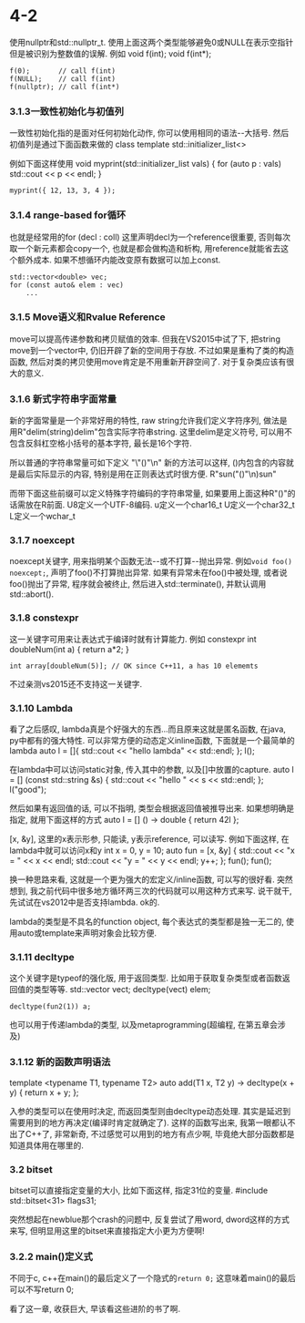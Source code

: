 # 4-2

使用nullptr和std::nullptr_t.
使用上面这两个类型能够避免0或NULL在表示空指针但是被识别为整数值的误解. 例如
	void f(int);
	void f(int*);
	
	f(0);		// call f(int)
	f(NULL);	// call f(int)
	f(nullptr);	// call f(int*)

### 3.1.3一致性初始化与初值列 ###

一致性初始化指的是面对任何初始化动作, 你可以使用相同的语法--大括号.
然后初值列是通过下面函数来做的
class template std::initializer_list<>

例如下面这样使用
	void myprint(std::initializer_list<int> vals)
	{
		for (auto p : vals)
			std::cout << p << endl;
	}
	
	myprint({ 12, 13, 3, 4 });

### 3.1.4 range-based for循环 ###

也就是经常用的for (decl : coll)
这里声明decl为一个reference很重要, 否则每次取一个新元素都会copy一个, 也就是都会做构造和析构, 用reference就能省去这个额外成本. 如果不想循环内能改变原有数据可以加上const.

	std::vector<double> vec;
	for (const auto& elem : vec)
		...

### 3.1.5 Move语义和Rvalue Reference ###

move可以提高传递参数和拷贝赋值的效率.
但我在VS2015中试了下, 把string move到一个vector中, 仍旧开辟了新的空间用于存放.
不过如果是重构了类的构造函数, 然后对类的拷贝使用move肯定是不用重新开辟空间了.
对于复杂类应该有很大的意义.

### 3.1.6 新式字符串字面常量 ###

新的字面常量是一个非常好用的特性, raw string允许我们定义字符序列, 做法是
用R"delim(string)delim"包含实际字符串string.
这里delim是定义符号, 可以用不包含反斜杠空格小括号的基本字符, 最长是16个字符.

所以普通的字符串常量可如下定义
	"\\\"()\"\\n"
新的方法可以这样, ()内包含的内容就是最后实际显示的内容, 特别是用在正则表达式时很方便.
	R"sun(\"()"\n)sun"

而带下面这些前缀可以定义特殊字符编码的字符串常量, 如果要用上面这种R"()"的话需放在R前面.
	U8定义一个UTF-8编码.
	u定义一个char16_t
	U定义一个char32_t
	L定义一个wchar_t

### 3.1.7 noexcept ###

noexcept关键字, 用来指明某个函数无法--或不打算--抛出异常.
例如`void foo() noexcept;`, 声明了foo()不打算抛出异常. 如果有异常未在foo()中被处理, 或者说foo()抛出了异常, 程序就会被终止, 然后进入std::terminate(), 并默认调用std::abort().

### 3.1.8 constexpr ###

这一关键字可用来让表达式于编译时就有计算能力. 例如
	constexpr int doubleNum(int a)
	{
		return a*2;
	}

	int array[doubleNum(5)]; // OK since C++11, a has 10 elememts

不过亲测vs2015还不支持这一关键字.

### 3.1.10 Lambda ###

看了之后感叹, lambda真是个好强大的东西...而且原来这就是匿名函数, 在java, py中都有的强大特性.
可以非常方便的动态定义inline函数, 下面就是一个最简单的lambda
	auto l = []{ std::cout << "hello lambda" << std::endl; };
	l();

在lambda中可以访问static对象, 传入其中的参数, 以及[]中放置的capture.
	auto l = [] (const std::string &s) {
			 		std::cout << "hello " << s << std::endl; 
				};
	l("good");

然后如果有返回值的话, 可以不指明, 类型会根据返回值被推导出来.
如果想明确是指定, 就用下面这样的方式
	auto l = [] () -> double {
					return 42l
				};

[x, &y], 这里的x表示形参, 只能读, y表示reference, 可以读写.
例如下面这样, 在lambda中就可以访问x和y
	int x = 0, y = 10;
	auto fun = [x, &y] {
		std::cout << "x = " << x << endl;
		std::cout << "y = " << y << endl;
		y++;
	};
	fun();
	fun();

换一种思路来看, 这就是一个更为强大的宏定义/inline函数, 可以写的很好看.
突然想到, 我之前代码中很多地方循环两三次的代码就可以用这种方式来写.
说干就干, 先试试在vs2012中是否支持lambda. ok的.

lambda的类型是不具名的function object, 每个表达式的类型都是独一无二的, 使用auto或template来声明对象会比较方便.

### 3.1.11 decltype ###

这个关键字是typeof的强化版, 用于返回类型. 比如用于获取复杂类型或者函数返回值的类型等等.
	std::vector<int> vect;
	decltype(vect) elem;

	decltype(fun2(1)) a;

也可以用于传递lambda的类型, 以及metaprogramming(超编程, 在第五章会涉及)

### 3.1.12 新的函数声明语法 ###

template <typename T1, typename T2>
auto add(T1 x, T2 y) -> decltype(x + y) {
	return x + y;
};

入参的类型可以在使用时决定, 而返回类型则由decltype动态处理. 其实是延迟到需要用到的地方再决定(编译时肯定就确定了).
这样的函数写出来, 我第一眼都认不出了C++了, 非常新奇, 不过感觉可以用到的地方有点少啊, 毕竟绝大部分函数都是知道具体用在哪里的.

### 3.2 bitset ###

bitset可以直接指定变量的大小, 比如下面这样, 指定31位的变量.
#include <bitset>
std::bitset<31> flags31;

突然想起在newblue那个crash的问题中, 反复尝试了用word, dword这样的方式来写, 但明显用这里的bitset来直接指定大小更为方便啊!

### 3.2.2 main()定义式 ###

不同于c, c++在main()的最后定义了一个隐式的`return 0;`
这意味着main()的最后可以不写return 0;


看了这一章, 收获巨大, 早该看这些进阶的书了啊.